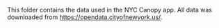 This folder contains the data used in the NYC Canopy app. All data was downloaded from https://opendata.cityofnewyork.us/.
